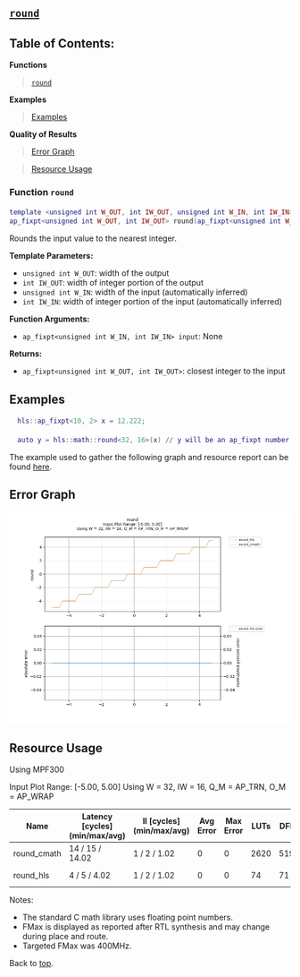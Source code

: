 ## [`round`](../../include/hls_round.hpp)

## Table of Contents:

**Functions**

> [`round`](#function-round)

**Examples**

> [Examples](#examples)

**Quality of Results**

> [Error Graph](#error-graph)

> [Resource Usage](#resource-usage)


### Function `round`
~~~lua
template <unsigned int W_OUT, int IW_OUT, unsigned int W_IN, int IW_IN>
ap_fixpt<unsigned int W_OUT, int IW_OUT> round(ap_fixpt<unsigned int W_IN, int IW_IN> input)
~~~

Rounds the input value to the nearest integer.

**Template Parameters:**

- `unsigned int W_OUT`: width of the output
- `int IW_OUT`: width of integer portion of the output
- `unsigned int W_IN`: width of the input (automatically inferred)
- `int IW_IN`: width of integer portion of the input (automatically inferred)

**Function Arguments:**

- `ap_fixpt<unsigned int W_IN, int IW_IN> input`: None

**Returns:**

- `ap_fixpt<unsigned int W_OUT, int IW_OUT>`: closest integer to the input
## Examples

~~~lua
  hls::ap_fixpt<10, 2> x = 12.222;

  auto y = hls::math::round<32, 16>(x) // y will be an ap_fixpt number with a value of 12

~~~

The example used to gather the following graph and resource report can be found [here](../../examples/simple/round).

## Error Graph

![round_D32_I16_S-5.000000_L5.000000](../graphs/round_D32_I16_S-5.000000_L5.000000_graph.png)

## Resource Usage

Using MPF300

Input Plot Range: [-5.00, 5.00]
Using W = 32, IW = 16, Q_M = AP_TRN, O_M = AP_WRAP

| Name        | Latency [cycles] (min/max/avg)   | II [cycles] (min/max/avg)   |   Avg Error |   Max Error |   LUTs |   DFFs |   DSPs |   LSRAM |   uSRAM | Estimated Frequency   |
|-------------|----------------------------------|-----------------------------|-------------|-------------|--------|--------|--------|---------|---------|-----------------------|
| round_cmath | 14 / 15 / 14.02                  | 1 / 2 / 1.02                |           0 |           0 |   2620 |   5193 |      0 |       0 |       0 | 881.834 MHz           |
| round_hls   | 4 / 5 / 4.02                     | 1 / 2 / 1.02                |           0 |           0 |     74 |     71 |      0 |       0 |       0 | 881.834 MHz           |

Notes:
- The standard C math library uses floating point numbers.
- FMax is displayed as reported after RTL synthesis and may change during place and route.
- Targeted FMax was 400MHz.


Back to [top](#).